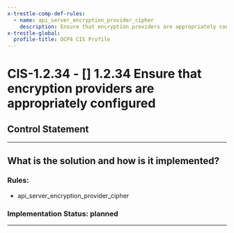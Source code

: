 ```yaml
---
x-trestle-comp-def-rules:
  - name: api_server_encryption_provider_cipher
    description: Ensure that encryption providers are appropriately configured
x-trestle-global:
  profile-title: OCP4 CIS Profile
---
```


# CIS-1.2.34 - \[\] 1.2.34 Ensure that encryption providers are appropriately configured

## Control Statement

______________________________________________________________________

## What is the solution and how is it implemented?

<!-- For implementation status enter one of: implemented, partial, planned, alternative, not-applicable -->

<!-- Note that the list of rules under ### Rules: is read-only and changes will not be captured after assembly to JSON -->

<!-- Enter possible prose for implementation response at the control level here, after this comment -->

### Rules:

  - api_server_encryption_provider_cipher

### Implementation Status: planned

______________________________________________________________________
